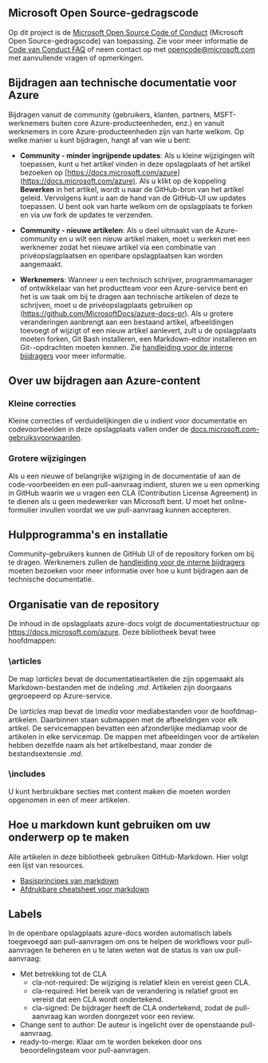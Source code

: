 ## <a name="microsoft-open-source-code-of-conduct"></a>Microsoft Open Source-gedragscode

Op dit project is de [Microsoft Open Source Code of Conduct](https://opensource.microsoft.com/codeofconduct/) (Microsoft Open Source-gedragscode) van toepassing.
Zie voor meer informatie de [Code van Conduct FAQ](https://opensource.microsoft.com/codeofconduct/faq/) of neem contact op met [ opencode@microsoft.com ](mailto:opencode@microsoft.com) met aanvullende vragen of opmerkingen.

## <a name="contribute-to-azure-technical-documentation"></a>Bijdragen aan technische documentatie voor Azure
Bijdragen vanuit de community (gebruikers, klanten, partners, MSFT-werknemers buiten core Azure-producteenheden, enz.) en vanuit werknemers in core Azure-producteenheden zijn van harte welkom. Op welke manier u kunt bijdragen, hangt af van wie u bent:

* **Community - minder ingrijpende updates**: Als u kleine wijzigingen wilt toepassen, kunt u het artikel vinden in deze opslagplaats of het artikel bezoeken op [https://docs.microsoft.com/azure](https://docs.microsoft.com/azure). Als u klikt op de koppeling **Bewerken** in het artikel, wordt u naar de GitHub-bron van het artikel geleid.  Vervolgens kunt u aan de hand van de GitHub-UI uw updates toepassen. U bent ook van harte welkom om de opslagplaats te forken en via uw fork de updates te verzenden.

* **Community - nieuwe artikelen**: Als u deel uitmaakt van de Azure-community en u wilt een nieuw artikel maken, moet u werken met een werknemer zodat het nieuwe artikel via een combinatie van privéopslagplaatsen en openbare opslagplaatsen kan worden aangemaakt.

* **Werknemers**: Wanneer u een technisch schrijver, programmamanager of ontwikkelaar van het productteam voor een Azure-service bent en het is uw taak om bij te dragen aan technische artikelen of deze te schrijven, moet u de privéopslagplaats gebruiken op (https://github.com/MicrosoftDocs/azure-docs-pr).  Als u grotere veranderingen aanbrengt aan een bestaand artikel, afbeeldingen toevoegt of wijzigt of een nieuw artikel aanlevert, zult u de opslagplaats moeten forken, Git Bash installeren, een Markdown-editor installeren en Git--opdrachten moeten kennen. Zie [handleiding voor de interne bijdragers](https://review.docs.microsoft.com/en-us/help/contribute/?branch=master) voor meer informatie.


## <a name="about-your-contributions-to-azure-content"></a>Over uw bijdragen aan Azure-content
### <a name="minor-corrections"></a>Kleine correcties
Kleine correcties of verduidelijkingen die u indient voor documentatie en codevoorbeelden in deze opslagplaats vallen onder de [docs.microsoft.com-gebruiksvoorwaarden](https://docs.microsoft.com/legal/termsofuse).

### <a name="larger-submissions"></a>Grotere wijzigingen
Als u een nieuwe of belangrijke wijziging in de documentatie of aan de code-voorbeelden en een pull-aanvraag indient, sturen we u een opmerking in GitHub waarin we u vragen een CLA (Contribution License Agreement) in te dienen als u geen medewerker van Microsoft bent. U moet het online-formulier invullen voordat we uw pull-aanvraag kunnen accepteren.

## <a name="tools-and-setup"></a>Hulpprogramma's en installatie
Community-gebruikers kunnen de GitHub UI of de repository forken om bij te dragen. Werknemers zullen de [handleiding voor de interne bijdragers](https://review.docs.microsoft.com/en-us/help/contribute/?branch=master) moeten bezoeken voor meer informatie over hoe u kunt bijdragen aan de technische documentatie.

## <a name="repository-organization"></a>Organisatie van de repository
De inhoud in de opslagplaats azure-docs volgt de documentatiestructuur op https://docs.microsoft.com/azure. Deze bibliotheek bevat twee hoofdmappen:

### <a name="articles"></a>\articles
De map *\articles* bevat de documentatieartikelen die zijn opgemaakt als Markdown-bestanden met de indeling *.md*. Artikelen zijn doorgaans gegroepeerd op Azure-service.

De *\articles* map bevat de *\media* voor mediabestanden voor de hoofdmap-artikelen. Daarbinnen staan submappen met de afbeeldingen voor elk artikel.  De servicemappen bevatten een afzonderlijke mediamap voor de artikelen in elke servicemap. De mappen met afbeeldingen voor de artikelen hebben dezelfde naam als het artikelbestand, maar zonder de bestandsextensie *.md*.

### <a name="includes"></a>\includes
U kunt herbruikbare secties met content maken die moeten worden opgenomen in een of meer artikelen. 

## <a name="how-to-use-markdown-to-format-your-topic"></a>Hoe u markdown kunt gebruiken om uw onderwerp op te maken
Alle artikelen in deze bibliotheek gebruiken GitHub-Markdown.  Hier volgt een lijst van resources.

* [Basisprincipes van markdown](https://help.github.com/articles/markdown-basics/)
* [Afdrukbare cheatsheet voor markdown](https://guides.github.com/pdfs/markdown-cheatsheet-online.pdf)


## <a name="labels"></a>Labels
In de openbare opslagplaats azure-docs worden automatisch labels toegevoegd aan pull-aanvragen om ons te helpen de workflows voor pull-aanvragen te beheren en u te laten weten wat de status is van uw pull-aanvraag:

* Met betrekking tot de CLA
  * cla-not-required: De wijziging is relatief klein en vereist geen CLA.
  * cla-required: Het bereik van de verandering is relatief groot en vereist dat een CLA wordt ondertekend.
  * cla-signed: De bijdrager heeft de CLA ondertekend, zodat de pull-aanvraag kan worden doorgezet voor een review.
* Change sent to author: De auteur is ingelicht over de openstaande pull-aanvraag.
* ready-to-merge: Klaar om te worden bekeken door ons beoordelingsteam voor pull-aanvragen.


